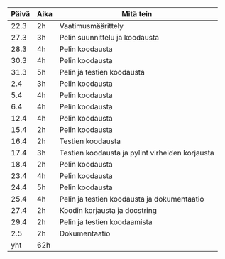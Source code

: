 |Päivä   |Aika      |Mitä tein               |
|--------|----------|------------------------|
|22.3    |2h        |Vaatimusmäärittely      |
|27.3    |3h        |Pelin suunnittelu ja koodausta|
|28.3    |4h        |Pelin koodausta|
|30.3    |4h        |Pelin koodausta|
|31.3    |5h        |Pelin ja testien koodausta|
|2.4     |3h        |Pelin koodausta|
|5.4     |4h        |Pelin koodausta|
|6.4     |4h        |Pelin koodausta|
|12.4    |4h        |Pelin koodausta|
|15.4    |2h        |Pelin koodausta|
|16.4    |2h        |Testien koodausta|
|17.4    |3h        |Testien koodausta ja pylint virheiden korjausta|
|18.4    |2h        |Pelin koodausta|
|23.4    |4h        |Pelin koodausta|
|24.4    |5h        |Pelin koodausta|  
|25.4    |4h        |Pelin ja testien koodausta ja dokumentaatio|
|27.4    |2h        |Koodin korjausta ja docstring|
|29.4    |2h        |Pelin ja testien koodaamista|
|2.5     |2h        |Dokumentaatio|
|yht     |62h       ||
